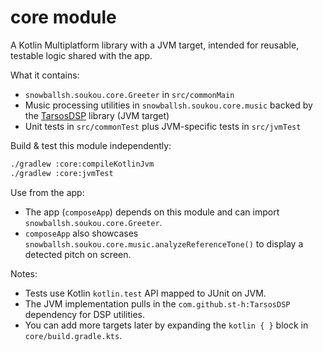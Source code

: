 # core module

A Kotlin Multiplatform library with a JVM target, intended for reusable, testable logic shared with the app.

What it contains:

- `snowballsh.soukou.core.Greeter` in `src/commonMain`
- Music processing utilities in `snowballsh.soukou.core.music` backed by
  the [TarsosDSP](https://github.com/JorenSix/TarsosDSP) library (JVM target)
- Unit tests in `src/commonTest` plus JVM-specific tests in `src/jvmTest`

Build & test this module independently:

```bash
./gradlew :core:compileKotlinJvm
./gradlew :core:jvmTest
```

Use from the app:

- The app (`composeApp`) depends on this module and can import `snowballsh.soukou.core.Greeter`.
- `composeApp` also showcases `snowballsh.soukou.core.music.analyzeReferenceTone()` to display a detected pitch on
  screen.

Notes:

- Tests use Kotlin `kotlin.test` API mapped to JUnit on JVM.
- The JVM implementation pulls in the `com.github.st-h:TarsosDSP` dependency for DSP utilities.
- You can add more targets later by expanding the `kotlin { }` block in `core/build.gradle.kts`.

